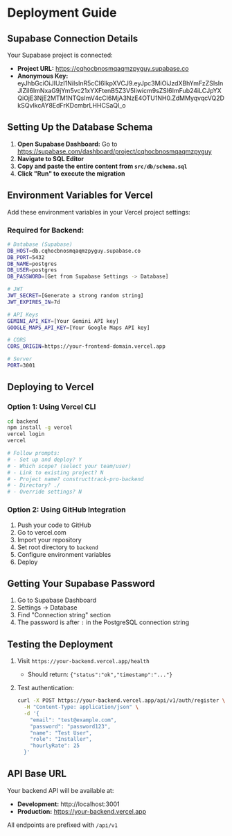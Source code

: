 # Deployment Guide

## Supabase Connection Details

Your Supabase project is connected:
- **Project URL:** https://cqhocbnosmqaqmzpyguy.supabase.co
- **Anonymous Key:** eyJhbGciOiJIUzI1NiIsInR5cCI6IkpXVCJ9.eyJpc3MiOiJzdXBhYmFzZSIsInJlZiI6ImNxaG9jYm5vc21xYXFtenB5Z3V5Iiwicm9sZSI6ImFub24iLCJpYXQiOjE3NjE2MTM1NTQsImV4cCI6MjA3NzE4OTU1NH0.ZdMMyqvqcVQ2DkSQvIkcAY8EdFrKDcmbrLHHCSaQI_o

## Setting Up the Database Schema

1. **Open Supabase Dashboard:** Go to https://supabase.com/dashboard/project/cqhocbnosmqaqmzpyguy
2. **Navigate to SQL Editor**
3. **Copy and paste the entire content from `src/db/schema.sql`**
4. **Click "Run" to execute the migration**

## Environment Variables for Vercel

Add these environment variables in your Vercel project settings:

### Required for Backend:
```bash
# Database (Supabase)
DB_HOST=db.cqhocbnosmqaqmzpyguy.supabase.co
DB_PORT=5432
DB_NAME=postgres
DB_USER=postgres
DB_PASSWORD=[Get from Supabase Settings -> Database]

# JWT
JWT_SECRET=[Generate a strong random string]
JWT_EXPIRES_IN=7d

# API Keys
GEMINI_API_KEY=[Your Gemini API key]
GOOGLE_MAPS_API_KEY=[Your Google Maps API key]

# CORS
CORS_ORIGIN=https://your-frontend-domain.vercel.app

# Server
PORT=3001
```

## Deploying to Vercel

### Option 1: Using Vercel CLI

```bash
cd backend
npm install -g vercel
vercel login
vercel

# Follow prompts:
# - Set up and deploy? Y
# - Which scope? (select your team/user)
# - Link to existing project? N
# - Project name? constructtrack-pro-backend
# - Directory? ./
# - Override settings? N
```

### Option 2: Using GitHub Integration

1. Push your code to GitHub
2. Go to vercel.com
3. Import your repository
4. Set root directory to `backend`
5. Configure environment variables
6. Deploy

## Getting Your Supabase Password

1. Go to Supabase Dashboard
2. Settings -> Database
3. Find "Connection string" section
4. The password is after `:` in the PostgreSQL connection string

## Testing the Deployment

1. Visit `https://your-backend.vercel.app/health`
   - Should return: `{"status":"ok","timestamp":"..."}`

2. Test authentication:
   ```bash
   curl -X POST https://your-backend.vercel.app/api/v1/auth/register \
     -H "Content-Type: application/json" \
     -d '{
       "email": "test@example.com",
       "password": "password123",
       "name": "Test User",
       "role": "Installer",
       "hourlyRate": 25
     }'
   ```

## API Base URL

Your backend API will be available at:
- **Development:** http://localhost:3001
- **Production:** https://your-backend.vercel.app

All endpoints are prefixed with `/api/v1`

